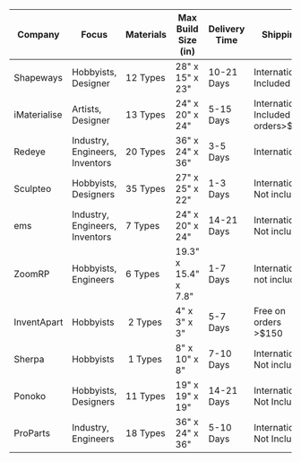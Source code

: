 Company| Focus | Materials | Max Build Size (in) | Delivery Time | Shipping | Website
--- | --- | --- | --- | --- | --- | ---
Shapeways | Hobbyists, Designer | 12 Types | 28" x 15" x 23" | 10-21 Days | International, Included | http://shapeways.com
iMaterialise | Artists, Designer | 13 Types | 24" x 20" x 24" | 5-15 Days | International, Included on orders>$99 | http://i.materialise.com
Redeye | Industry, Engineers, Inventors | 20 Types | 36" x 24" x 36" | 3-5 Days | International | http://redeyeondemand.com
Sculpteo | Hobbyists, Designers| 35 Types | 27" x 25" x 22" | 1-3 Days | International, Not included | http://sculpteo.com
ems | Industry, Engineers, Inventors | 7 Types | 24" x 20" x 24" | 14-21 Days | International, Not included | http://ems-usa.com
ZoomRP | Hobbyists, Engineers | 6 Types | 19.3" x 15.4" x 7.8" | 1-7 Days | International, not included | http://zoomrp.com
InventApart | Hobbyists | 2 Types | 4" x 3" x 3" | 5-7 Days | Free on orders >$150 | http://inventapart.com
Sherpa | Hobbyists | 1 Types | 8" x 10" x 8" | 7-10 Days | International, Not included | http://sherpa-design.com
Ponoko | Hobbyists, Designers | 11 Types | 19" x 19" x 19" | 14-21 Days | International Not Included | http://ponoko.com
ProParts | Industry, Engineers | 18 Types | 36" x 24" x 36" | 5-10 Days | International Not Included | http://3dproparts.com
